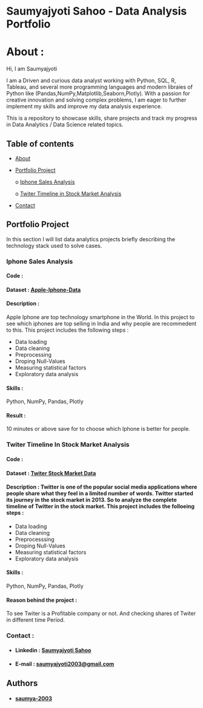
# Saumyajyoti Sahoo - Data Analysis Portfolio

# About :

Hi, I am Saumyajyoti 

I am a Driven and curious data analyst working with Python,
SQL, R, Tableau, and several more programming languages and modern libraies of Python like (Pandas,NumPy,Matplotlib,Seaborn,Plotly). With a
passion for creative innovation and solving complex problems, I am eager
to further implement my skills and improve my data analysis experience.


This is a repository to showcase skills, share projects and track my progress in Data Analytics / Data Science related topics.

## Table of contents

* [About](https://github.com/saumya-2003/Analyst-Project/edit/master/README.md#about-)
* [Portfolio Project](https://github.com/saumya-2003/Analyst-Project/edit/master/README.md#portfolio-project)

    o [Iphone Sales Analysis](https://github.com/saumya-2003/Analyst-Project/edit/master/README.md#iphone-sales-analysis)

    o [Twiter Timeline in Stock Market Analysis](https://github.com/saumya-2003/Analyst-Project/edit/master/README.md#twiter-timeline-in-stock-market-analysis)


* [Contact](https://github.com/saumya-2003/Analyst-Project/edit/master/README.md#contact-)

## Portfolio Project

In this section I will list data analytics projects briefly describing the technology stack used to solve cases.

### Iphone Sales Analysis

#### Code : 

#### Dataset : [Apple-Iphone-Data](https://www.kaggle.com/datasets/komalkhetlani/apple-iphone-data)

#### Description : 
Apple Iphone are top technology smartphone in the World. In this project to see which iphones are top selling in India and why people are recommedent to this. This project includes the following steps :

* Data loading 
* Data cleaning
* Preprocessing
* Droping Null-Values
* Measuring statistical factors
* Exploratory data analysis

#### Skills :
Python, NumPy, Pandas, Plotly

#### Result :
10 minutes or above save for to choose which Iphone is better for people.

### Twiter Timeline In Stock Market Analysis

#### Code : 

#### Dataset : [Twiter Stock Market Data](https://statso.io/twitter-stock-market-analysis-case-study/)

#### Description : Twitter is one of the popular social media applications where people share what they feel in a limited number of words. Twitter started its journey in the stock market in 2013. So to analyze the complete timeline of Twitter in the stock market. This project includes the folloeing steps :
* Data loading
* Data cleaning
* Preprocesssing
* Droping Null-Values
* Measuring statistical factors
* Exploratory data analysis

#### Skills :
Python, NumPy, Pandas, Plotly

#### Reason behind the project :
To see Twiter is a Profitable company or not. And checking shares of Twiter in different time Period.

### Contact :

* #### Linkedin : [Saumyajyoti Sahoo](https://www.linkedin.com/in/saumyajyoti-sahoo-4583b9229/)

* #### E-mail : saumyajyoti2003@gmail.com
## Authors

* #### [saumya-2003](https://github.com/saumya-2003)

 

